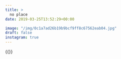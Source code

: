 ```yaml
---
title: >
  no place
date: 2019-03-25T13:52:29+00:00

image: "/img/0c1a7ad26b19b9bcf9ff8c67562eab04.jpg"
draft: false
instagram: true
---
```


{{<photo src="/img/0c1a7ad26b19b9bcf9ff8c67562eab04.jpg">}}
